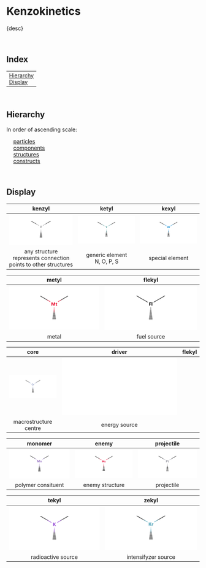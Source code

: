 # Kenzokinetics

{desc}


<br>


## Index

<table>
  <td>
    <a href="#hierarchy">Hierarchy</a> <br>
    <a href="#display">Display</a>
  </td>
</table>


<br>


## Hierarchy

In order of ascending scale:

&emsp; [particles](particles)  
&emsp; [components](components)  
&emsp; [structures](structures)  
&emsp; [constructs](constructs)


<br>


## Display

| kenzyl | ketyl | kexyl |
| :----: | :---: | :---: |
| ![kenzyl](../.assets/kenzokinetics/display/kenzyl.png) | ![katyl](../.assets/kenzokinetics/display/ketyl.png) | ![kexyl](../.assets/kenzokinetics/display/kexyl.png) |
| any structure <br> represents connection points to other structures | generic element <br> N, O, P, S | special element |

| metyl | flekyl |
| :---: | :----: |
| ![metyl](../.assets/kenzokinetics/display/metyl.png) | ![fleky](../.assets/kenzokinetics/display/flekyl.png) |
| metal | fuel source |

| core | driver | flekyl |
| :--: | :----: | :----: |
| ![core](../.assets/kenzokinetics/display/core.png) | ![driver](../.assets/kenzokinetics/display/driver.md) | 
| macrostructure centre | energy source |

| monomer | enemy | projectile |
| :-----: | :---: | :--------: |
| ![monomer](../.assets/kenzokinetics/display/monomer.png) | ![enemy](../.assets/kenzokinetics/display/enemy.png) | ![projectile](../.assets/kenzokinetics/display/projectile.png)
| polymer consituent | enemy structure | projectile |

| tekyl | zekyl |
| :---: | :---: |
| ![tekyl](../.assets/kenzokinetics/display/tekyl.png) | ![zekyl](../.assets/kenzokinetics/display/zekyl.png) |
| radioactive source | intensifyzer source | 
